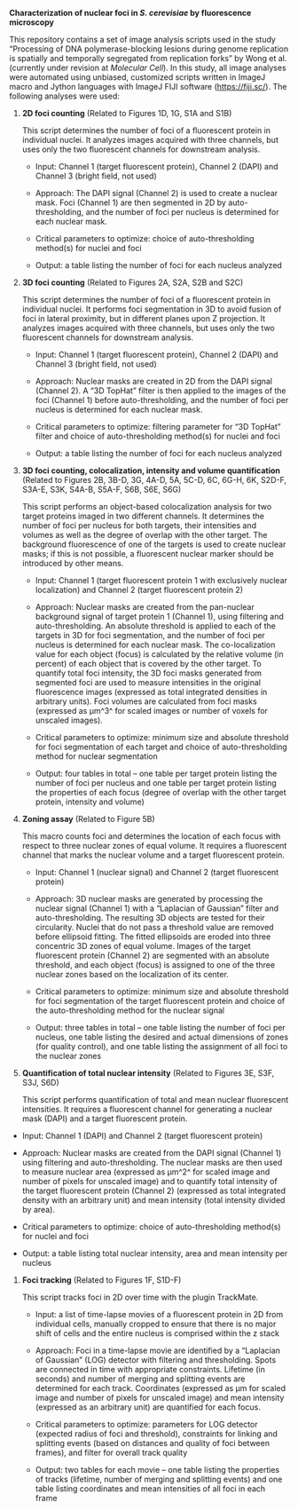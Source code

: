 **Characterization of nuclear foci in *S. cerevisiae* by fluorescence
microscopy**

This repository contains a set of image analysis scripts used in the
study “Processing of DNA polymerase-blocking lesions during genome
replication is spatially and temporally segregated from replication
forks” by Wong et al. (currently under revision at *Molecular Cell*). In
this study, all image analyses were automated using unbiased, customized
scripts written in ImageJ macro and Jython languages with ImageJ FIJI
software (<https://fiji.sc/>). The following analyses were used:

1.  **2D foci counting** (Related to Figures 1D, 1G, S1A and S1B)

    This script determines the number of foci of a fluorescent protein
    in individual nuclei. It analyzes images acquired with three
    channels, but uses only the two fluorescent channels for
    downstream analysis.

    -   Input: Channel 1 (target fluorescent protein), Channel 2 (DAPI) and
        Channel 3 (bright field, not used)

    -   Approach: The DAPI signal (Channel 2) is used to create a
        nuclear mask. Foci (Channel 1) are then segmented in 2D by
        auto-thresholding, and the number of foci per nucleus is determined
        for each nuclear mask.

    -   Critical parameters to optimize: choice of
        auto-thresholding method(s) for nuclei and foci

    -   Output: a table listing the number of foci for each nucleus analyzed

1.  **3D foci counting** (Related to Figures 2A, S2A, S2B and S2C)

    This script determines the number of foci of a fluorescent protein
    in individual nuclei. It performs foci segmentation in 3D to avoid
    fusion of foci in lateral proximity, but in different planes upon
    Z projection. It analyzes images acquired with three channels, but
    uses only the two fluorescent channels for downstream analysis.

    -   Input: Channel 1 (target fluorescent protein), Channel 2 (DAPI) and
        Channel 3 (bright field, not used)

    -   Approach: Nuclear masks are created in 2D from the DAPI signal
        (Channel 2). A “3D TopHat” filter is then applied to the images of
        the foci (Channel 1) before auto-thresholding, and the number of
        foci per nucleus is determined for each nuclear mask.

    -   Critical parameters to optimize: filtering parameter for “3D TopHat”
        filter and choice of auto-thresholding method(s) for nuclei and foci

    -   Output: a table listing the number of foci for each nucleus analyzed

1.  **3D foci counting, colocalization, intensity and volume
    quantification** (Related to Figures 2B, 3B-D, 3G, 4A-D, 5A, 5C-D,
    6C, 6G-H, 6K, S2D-F, S3A-E, S3K, S4A-B, S5A-F, S6B, S6E, S6G)

    This script performs an object-based colocalization analysis for two
    target proteins imaged in two different channels. It determines the
    number of foci per nucleus for both targets, their intensities and
    volumes as well as the degree of overlap with the other target. The
    background fluorescence of one of the targets is used to create
    nuclear masks; if this is not possible, a fluorescent nuclear marker
    should be introduced by other means.

    -   Input: Channel 1 (target fluorescent protein 1 with exclusively
        nuclear localization) and Channel 2 (target fluorescent protein 2)

    -   Approach: Nuclear masks are created from the pan-nuclear background
        signal of target protein 1 (Channel 1), using filtering
        and auto-thresholding. An absolute threshold is applied to each of
        the targets in 3D for foci segmentation, and the number of foci per
        nucleus is determined for each nuclear mask. The co-localization
        value for each object (focus) is calculated by the relative volume
        (in percent) of each object that is covered by the other target. To
        quantify total foci intensity, the 3D foci masks generated from
        segmented foci are used to measure intensities in the original
        fluorescence images (expressed as total integrated densities in
        arbitrary units). Foci volumes are calculated from foci masks
        (expressed as µm^3^ for scaled images or number of voxels for
        unscaled images).

    -   Critical parameters to optimize: minimum size and absolute threshold
        for foci segmentation of each target and choice of auto-thresholding
        method for nuclear segmentation

    -   Output: four tables in total – one table per target protein listing
        the number of foci per nucleus and one table per target protein
        listing the properties of each focus (degree of overlap with the
        other target protein, intensity and volume)

1.  **Zoning assay** (Related to Figure 5B)

    This macro counts foci and determines the location of each focus
    with respect to three nuclear zones of equal volume. It requires a
    fluorescent channel that marks the nuclear volume and a target
    fluorescent protein.

    -   Input: Channel 1 (nuclear signal) and Channel 2 (target
        fluorescent protein)

    -   Approach: 3D nuclear masks are generated by processing the nuclear
        signal (Channel 1) with a “Laplacian of Gaussian” filter
        and auto-thresholding. The resulting 3D objects are tested for
        their circularity. Nuclei that do not pass a threshold value are
        removed before ellipsoid fitting. The fitted ellipsoids are eroded
        into three concentric 3D zones of equal volume. Images of the target
        fluorescent protein (Channel 2) are segmented with an absolute
        threshold, and each object (focus) is assigned to one of the three
        nuclear zones based on the localization of its center.

    -   Critical parameters to optimize: minimum size and absolute threshold
        for foci segmentation of the target fluorescent protein and choice
        of the auto-thresholding method for the nuclear signal

    -   Output: three tables in total – one table listing the number of foci
        per nucleus, one table listing the desired and actual dimensions of
        zones (for quality control), and one table listing the assignment of
        all foci to the nuclear zones

1.  **Quantification of total nuclear intensity** (Related to Figures
    3E, S3F, S3J, S6D)

    This script performs quantification of total and mean nuclear
    fluorescent intensities. It requires a fluorescent channel for
    generating a nuclear mask (DAPI) and a target fluorescent protein.

-   Input: Channel 1 (DAPI) and Channel 2 (target fluorescent protein)

-   Approach: Nuclear masks are created from the DAPI signal (Channel 1)
    using filtering and auto-thresholding. The nuclear masks are then
    used to measure nuclear area (expressed as µm^2^ for scaled image
    and number of pixels for unscaled image) and to quantify total
    intensity of the target fluorescent protein (Channel 2) (expressed
    as total integrated density with an arbitrary unit) and mean
    intensity (total intensity divided by area).

-   Critical parameters to optimize: choice of
    auto-thresholding method(s) for nuclei and foci

-   Output: a table listing total nuclear intensity, area and mean
    intensity per nucleus

1.  **Foci tracking** (Related to Figures 1F, S1D-F)

    This script tracks foci in 2D over time with the plugin TrackMate.

    -   Input: a list of time-lapse movies of a fluorescent protein in 2D
        from individual cells, manually cropped to ensure that there is no
        major shift of cells and the entire nucleus is comprised within the
        z stack

    -   Approach: Foci in a time-lapse movie are identified by a “Laplacian
        of Gaussian” (LOG) detector with filtering and thresholding. Spots
        are connected in time with appropriate constraints. Lifetime
        (in seconds) and number of merging and splitting events are
        determined for each track. Coordinates (expressed as µm for scaled
        image and number of pixels for unscaled image) and mean intensity
        (expressed as an arbitrary unit) are quantified for each focus.

    -   Critical parameters to optimize: parameters for LOG detector
        (expected radius of foci and threshold), constraints for linking and
        splitting events (based on distances and quality of foci between
        frames), and filter for overall track quality

    -   Output: two tables for each movie – one table listing the properties
        of tracks (lifetime, number of merging and splitting events) and one
        table listing coordinates and mean intensities of all foci in each
        frame


